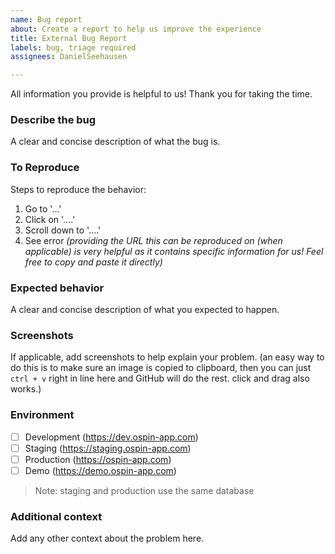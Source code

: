 ```yaml
---
name: Bug report
about: Create a report to help us improve the experience
title: External Bug Report
labels: bug, triage required
assignees: DanielSeehausen

---
```


All information you provide is helpful to us! Thank you for taking the time.

### Describe the bug
A clear and concise description of what the bug is.

### To Reproduce
Steps to reproduce the behavior:
1. Go to '...'
2. Click on '....'
3. Scroll down to '....'
4. See error
_(providing the URL this can be reproduced on (when applicable) is very helpful as it contains specific information for us! Feel free to copy and paste it directly)_

### Expected behavior
A clear and concise description of what you expected to happen.

### Screenshots
If applicable, add screenshots to help explain your problem.
(an easy way to do this is to make sure an image is copied to clipboard, then you can just `ctrl + v` right in line here and GitHub will do the rest. click and drag also works.)

### Environment
 - [ ] Development (https://dev.ospin-app.com)
 - [ ] Staging (https://staging.ospin-app.com)
 - [ ] Production (https://ospin-app.com)
 - [ ] Demo (https://demo.ospin-app.com)

> Note: staging and production use the same database

### Additional context
Add any other context about the problem here.
